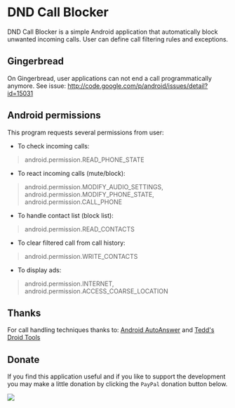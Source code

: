 # DND Call Blocker #
DND Call Blocker is a simple Android application that automatically block unwanted incoming calls. User can define call filtering rules and exceptions.

## Gingerbread ##
On Gingerbread, user applications can not end a call programmatically anymore. See issue: http://code.google.com/p/android/issues/detail?id=15031

## Android permissions ##
This program requests several permissions from user:
  * To check incoming calls:
> android.permission.READ\_PHONE\_STATE
  * To react incoming calls (mute/block):
> android.permission.MODIFY\_AUDIO\_SETTINGS, android.permission.MODIFY\_PHONE\_STATE, android.permission.CALL\_PHONE
  * To handle contact list (block list):
> android.permission.READ\_CONTACTS
  * To clear filtered call from call history:
> android.permission.WRITE\_CONTACTS
  * To display ads:
> android.permission.INTERNET, android.permission.ACCESS\_COARSE\_LOCATION

## Thanks ##
For call handling techniques thanks to: [Android AutoAnswer](http://code.google.com/p/auto-answer/) and [Tedd's Droid Tools](http://code.google.com/p/teddsdroidtools/)

## Donate ##
If you find this application useful and if you like to support the development you may make a little donation by clicking the `PayPal` donation button below.

[![](https://www.paypal.com/en_US/i/btn/btn_donateCC_LG.gif)](https://www.paypal.com/cgi-bin/webscr?cmd=_s-xclick&hosted_button_id=NF4VH9Y7F4PQS)
